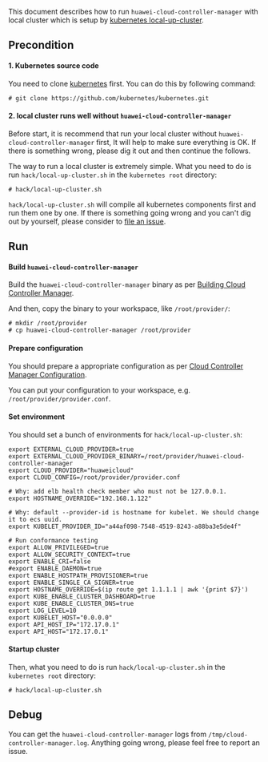 This document describes how to run `huawei-cloud-controller-manager` with local cluster which is setup by [kubernetes local-up-cluster](https://github.com/kubernetes/kubernetes/blob/95504c32fe1fcd1ee97879cb508f3a57fe90ca81/hack/local-up-cluster.sh).

## Precondition

#### 1. Kubernetes source code
You need to clone [kubernetes](https://github.com/kubernetes/kubernetes) first.
You can do this by following command:
```
# git clone https://github.com/kubernetes/kubernetes.git
```

#### 2. local cluster runs well without `huawei-cloud-controller-manager`
Before start, it is recommend that run your local cluster without `huawei-cloud-controller-manager` first,
It will help to make sure everything is OK. If there is something wrong, please dig it out and then continue the follows. 

The way to run a local cluster is extremely simple. 
What you need to do is run `hack/local-up-cluster.sh` in the `kubernetes root` directory:
```
# hack/local-up-cluster.sh
``` 
`hack/local-up-cluster.sh` will compile all kubernetes components first and run them one by one.
If there is something going wrong and you can't dig out by yourself, please consider to [file an issue](https://github.com/kubernetes/kubernetes/issues/new/choose).

## Run
#### Build `huawei-cloud-controller-manager`

Build the `huawei-cloud-controller-manager` binary as per [Building Cloud Controller Manager](../README.md#https://github.com/huawei-cloudnative/cloud-provider-huaweicloud#building-cloud-controller-manager).

And then, copy the binary to your workspace, like `/root/provider/`:
```
# mkdir /root/provider
# cp huawei-cloud-controller-manager /root/provider
``` 

#### Prepare configuration
You should prepare a appropriate configuration as per [Cloud Controller Manager Configuration](./config/CloudControllerManagerConfiguration.md).

You can put your configuration to your workspace, e.g. `/root/provider/provider.conf`.

#### Set environment
You should set a bunch of environments for `hack/local-up-cluster.sh`: 
```
export EXTERNAL_CLOUD_PROVIDER=true
export EXTERNAL_CLOUD_PROVIDER_BINARY=/root/provider/huawei-cloud-controller-manager
export CLOUD_PROVIDER="huaweicloud"
export CLOUD_CONFIG=/root/provider/provider.conf

# Why: add elb health check member who must not be 127.0.0.1.
export HOSTNAME_OVERRIDE="192.168.1.122"

# Why: default --provider-id is hostname for kubelet. We should change it to ecs uuid. 
export KUBELET_PROVIDER_ID="a44af098-7548-4519-8243-a88ba3e5de4f"

# Run conformance testing 
export ALLOW_PRIVILEGED=true
export ALLOW_SECURITY_CONTEXT=true
export ENABLE_CRI=false
#export ENABLE_DAEMON=true
export ENABLE_HOSTPATH_PROVISIONER=true
export ENABLE_SINGLE_CA_SIGNER=true
export HOSTNAME_OVERRIDE=$(ip route get 1.1.1.1 | awk '{print $7}')
export KUBE_ENABLE_CLUSTER_DASHBOARD=true
export KUBE_ENABLE_CLUSTER_DNS=true
export LOG_LEVEL=10
export KUBELET_HOST="0.0.0.0"
export API_HOST_IP="172.17.0.1"
export API_HOST="172.17.0.1"
```

#### Startup cluster
Then, what you need to do is run `hack/local-up-cluster.sh` in the `kubernetes root` directory:
```
# hack/local-up-cluster.sh
```  

## Debug
You can get the `huawei-cloud-controller-manager` logs from `/tmp/cloud-controller-manager.log`.
Anything going wrong, please feel free to report an issue.